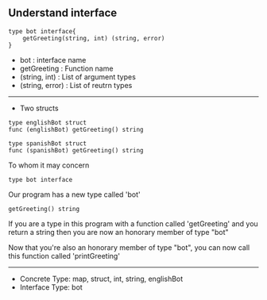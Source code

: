 ## Understand interface

```
type bot interface{
    getGreeting(string, int) (string, error)
}
```

- bot : interface name
- getGreeting : Function name
- (string, int) : List of argument types
- (string, error) : List of reutrn types

---

- Two structs

```
type englishBot struct
func (englishBot) getGreeting() string

type spanishBot struct
func (spanishBot) getGreeting() string
```

To whom it may concern

```
type bot interface
```

Our program has a new type called 'bot'

```
getGreeting() string
```

If you are a type in this program with a function called 'getGreeting' and you return a string then you are now an honorary member of type "bot"

Now that you're also an honorary member of type "bot", you can now call this function called 'printGreeting'

---

- Concrete Type:
  map, struct, int, string, englishBot
- Interface Type:
  bot
